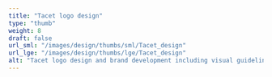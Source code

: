 ```yaml
---
title: "Tacet logo design"
type: "thumb"
weight: 8
draft: false
url_sml: "/images/design/thumbs/sml/Tacet_design"
url_lge: "/images/design/thumbs/lge/Tacet_design"
alt: "Tacet logo design and brand development including visual guidelines"
---
```

